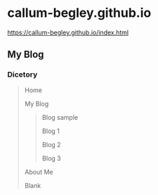 # callum-begley.github.io
https://callum-begley.github.io/index.html

## My Blog
### Dicetory
>Home
>
>My Blog
>
>>Blog sample
>>
>> Blog 1
>>
>> Blog 2
>>
>> Blog 3
>
>About Me
>
>Blank
